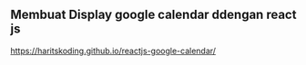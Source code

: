 ## Membuat Display google calendar ddengan react js
https://haritskoding.github.io/reactjs-google-calendar/
<div style="display:flex; align-items:center">

<img src="">

</div>

